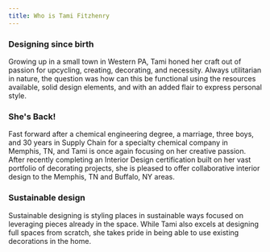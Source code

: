 ```yaml
---
title: Who is Tami Fitzhenry
---
```


### Designing since birth

Growing up in a small town in Western PA, Tami honed her craft out of passion for upcycling, creating, decorating, and necessity. Always utilitarian in nature, the question was how can this be functional using the resources available, solid design elements, and with an added flair to express personal style.

### She's Back!

Fast forward after a chemical engineering degree, a marriage, three boys, and 30 years in Supply Chain for a specialty chemical company in Memphis, TN, and Tami is once again focusing on her creative passion. After recently completing an Interior Design certification built on her vast portfolio of decorating projects, she is pleased to offer collaborative interior design to the Memphis, TN and Buffalo, NY areas.

### Sustainable design

Sustainable designing is styling places in sustainable ways focused on leveraging pieces already in the space. While Tami also excels at designing full spaces from scratch, she takes pride in being able to use existing decorations in the home.
